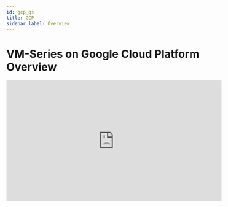 ```yaml
---
id: gcp_qs
title: GCP
sidebar_label: Overview
---
```


# VM-Series on Google Cloud Platform Overview

<iframe width="560" height="315" src="https://www.youtube.com/embed/ly9830IL35Q" frameborder="0" allow="accelerometer; autoplay; encrypted-media; gyroscope; picture-in-picture" allowfullscreen></iframe>